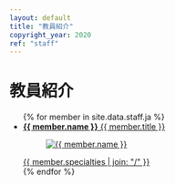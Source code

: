 ```yaml
---
layout: default
title: "教員紹介"
copyright_year: 2020
ref: "staff"
---
```


<h1 class="nav2">教員紹介</h1>
<section>
  <ul class="staff">
    {% for member in site.data.staff.ja %}
      <li>
        <a href="{{ site.baseurl }}/staff/{{ member.id }}.html">
          <b>{{ member.name }}</b> {{ member.title }}<br>
          <figure><img src="{{ site.baseurl }}/image/{{ member.image }}" alt="{{ member.name }}"></figure>
          {{ member.specialties | join: "/" }}
        </a>
      </li>
    {% endfor %}
  </ul>
</section>
